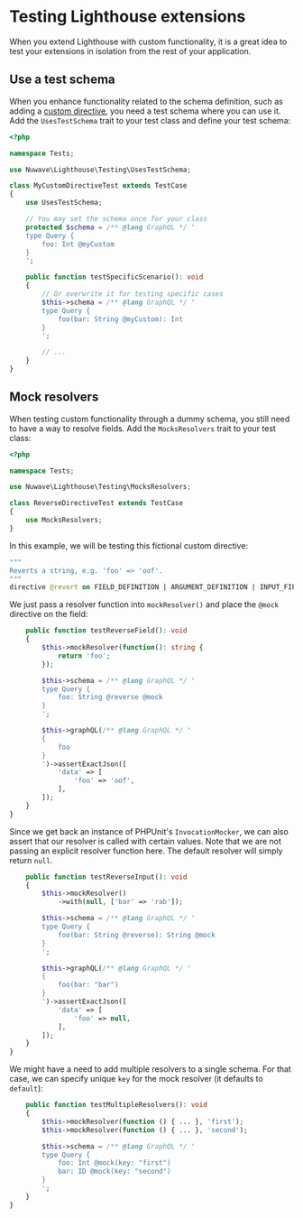 # Testing Lighthouse extensions

When you extend Lighthouse with custom functionality, it is a great idea to test
your extensions in isolation from the rest of your application.

## Use a test schema

When you enhance functionality related to the schema definition, such as adding
a [custom directive](../custom-directives), you need a test schema where you can use it.
Add the `UsesTestSchema` trait to your test class and define your test schema:

```php
<?php

namespace Tests;

use Nuwave\Lighthouse\Testing\UsesTestSchema;

class MyCustomDirectiveTest extends TestCase
{
    use UsesTestSchema;

    // You may set the schema once for your class
    protected $schema = /** @lang GraphQL */ '
    type Query {
        foo: Int @myCustom
    }
    ';

    public function testSpecificScenario(): void
    {
        // Or overwrite it for testing specific cases
        $this->schema = /** @lang GraphQL */ '
        type Query {
            foo(bar: String @myCustom): Int
        }
        ';

        // ...
    }
}
```

## Mock resolvers

When testing custom functionality through a dummy schema, you still need to have
a way to resolve fields. Add the `MocksResolvers` trait to your test class:

```php
<?php

namespace Tests;

use Nuwave\Lighthouse\Testing\MocksResolvers;

class ReverseDirectiveTest extends TestCase
{
    use MocksResolvers;
}
```

In this example, we will be testing this fictional custom directive:

```graphql
"""
Reverts a string, e.g. 'foo' => 'oof'.
"""
directive @revert on FIELD_DEFINITION | ARGUMENT_DEFINITION | INPUT_FIELD_DEFINITION
```

We just pass a resolver function into `mockResolver()` and place
the `@mock` directive on the field:

```php
    public function testReverseField(): void
    {
        $this->mockResolver(function(): string {
            return 'foo';
        });

        $this->schema = /** @lang GraphQL */ '
        type Query {
            foo: String @reverse @mock
        }
        ';

        $this->graphQL(/** @lang GraphQL */ '
        {
            foo
        }
        ')->assertExactJson([
            'data' => [
                'foo' => 'oof',
            ],
        ]);
    }
}
```

Since we get back an instance of PHPUnit's `InvocationMocker`, we can also assert
that our resolver is called with certain values. Note that we are not passing an
explicit resolver function here. The default resolver will simply return `null`.

```php
    public function testReverseInput(): void
    {
        $this->mockResolver()
            ->with(null, ['bar' => 'rab']);

        $this->schema = /** @lang GraphQL */ '
        type Query {
            foo(bar: String @reverse): String @mock
        }
        ';

        $this->graphQL(/** @lang GraphQL */ '
        {
            foo(bar: "bar")
        }
        ')->assertExactJson([
            'data' => [
                'foo' => null,
            ],
        ]);
    }
}
```

We might have a need to add multiple resolvers to a single schema. For that case,
we can specify unique `key` for the mock resolver (it defaults to `default`):

```php
    public function testMultipleResolvers(): void
    {
        $this->mockResolver(function () { ... }, 'first');
        $this->mockResolver(function () { ... }, 'second');

        $this->schema = /** @lang GraphQL */ '
        type Query {
            foo: Int @mock(key: "first")
            bar: ID @mock(key: "second")
        }
        ';
    }
}
```
